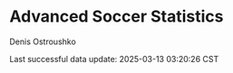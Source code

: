 # Advanced Soccer Statistics
Denis Ostroushko

<!-- gfm -->

Last successful data update: 2025-03-13 03:20:26 CST
